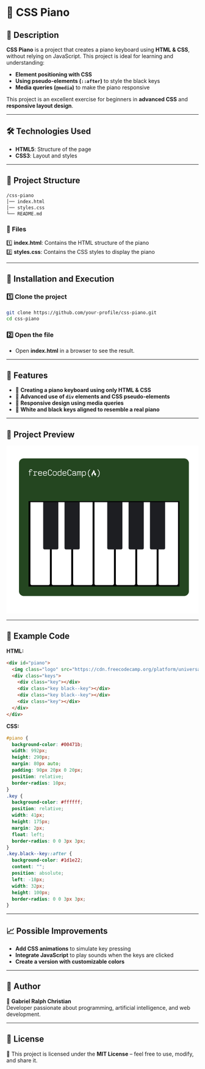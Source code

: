 # 🎹 CSS Piano  

## 📌 Description  
**CSS Piano** is a project that creates a piano keyboard using **HTML & CSS**, without relying on JavaScript. This project is ideal for learning and understanding:  

- **Element positioning with CSS**  
- **Using pseudo-elements (`::after`)** to style the black keys  
- **Media queries (`@media`)** to make the piano responsive  

This project is an excellent exercise for beginners in **advanced CSS** and **responsive layout design**.  

---

## 🛠️ Technologies Used  
- **HTML5**: Structure of the page  
- **CSS3**: Layout and styles  

---

## 📂 Project Structure  

```
/css-piano
│── index.html
│── styles.css
└── README.md
```

### 📜 Files  
1️⃣ **index.html**: Contains the HTML structure of the piano  
2️⃣ **styles.css**: Contains the CSS styles to display the piano  

---

## 🚀 Installation and Execution  

### 1️⃣ Clone the project  
```sh
git clone https://github.com/your-profile/css-piano.git
cd css-piano
```

### 2️⃣ Open the file  
- Open **index.html** in a browser to see the result.  

---

## 🎯 Features  

- 🎼 **Creating a piano keyboard using only HTML & CSS**  
- 🎨 **Advanced use of `div` elements and CSS pseudo-elements**  
- 📱 **Responsive design using media queries**  
- 🎹 **White and black keys aligned to resemble a real piano**  

---

## 📌 Project Preview  

![Project Preview](./img/code_piano.png)  

---

## 🔗 Example Code  

**HTML:**  
```html
<div id="piano">
  <img class="logo" src="https://cdn.freecodecamp.org/platform/universal/fcc_primary.svg" alt="freeCodeCamp Logo" />
  <div class="keys">
    <div class="key"></div>
    <div class="key black--key"></div>
    <div class="key black--key"></div>
    <div class="key"></div>
  </div>
</div>
```

**CSS:**  
```css
#piano {
  background-color: #00471b;
  width: 992px;
  height: 290px;
  margin: 80px auto;
  padding: 90px 20px 0 20px;
  position: relative;
  border-radius: 10px;
}
.key {
  background-color: #ffffff;
  position: relative;
  width: 41px;
  height: 175px;
  margin: 2px;
  float: left;
  border-radius: 0 0 3px 3px;
}
.key.black--key::after {
  background-color: #1d1e22;
  content: "";
  position: absolute;
  left: -18px;
  width: 32px;
  height: 100px;
  border-radius: 0 0 3px 3px;
}
```

---

## 📈 Possible Improvements  

- **Add CSS animations** to simulate key pressing  
- **Integrate JavaScript** to play sounds when the keys are clicked  
- **Create a version with customizable colors**  

---

## 📝 Author  

📝 **Gabriel Ralph Christian**  
Developer passionate about programming, artificial intelligence, and web development.  

---

## 📜 License  

📜 This project is licensed under the **MIT License** – feel free to use, modify, and share it.
